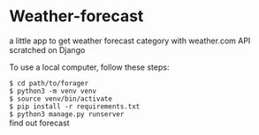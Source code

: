# Weather-forecast
a little app to get weather forecast category with weather.com API scratched on Django

To use a local computer, follow these steps:

`$ cd path/to/forager`  
`$ python3 -m venv venv`  
`$ source venv/bin/activate`  
`$ pip install -r requirements.txt`  
`$ python3 manage.py runserver`  
find out forecast  
